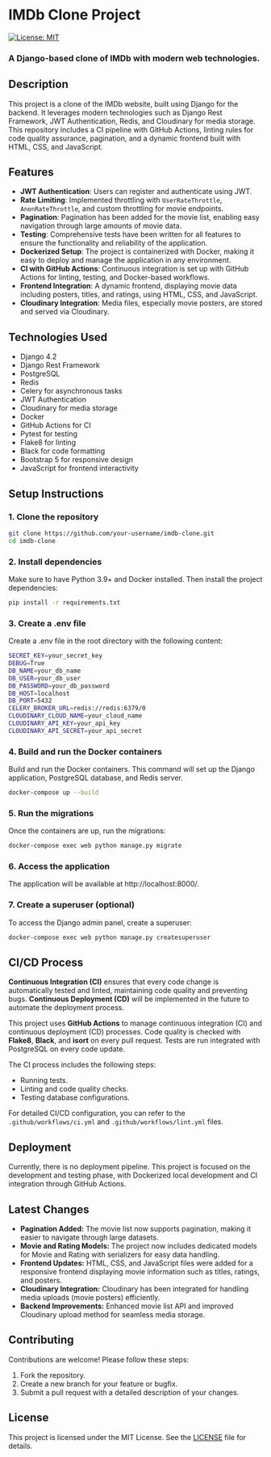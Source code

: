 # IMDb Clone Project

[![License: MIT](https://img.shields.io/badge/License-MIT-yellow.svg)](https://opensource.org/licenses/MIT)

### A Django-based clone of IMDb with modern web technologies.

## Description
This project is a clone of the IMDb website, built using Django for the backend. It leverages modern technologies such as Django Rest Framework, JWT Authentication, Redis, and Cloudinary for media storage. This repository includes a CI pipeline with GitHub Actions, linting rules for code quality assurance, pagination, and a dynamic frontend built with HTML, CSS, and JavaScript.

## Features

- **JWT Authentication**: Users can register and authenticate using JWT.
- **Rate Limiting**: Implemented throttling with `UserRateThrottle`, `AnonRateThrottle`, and custom throttling for movie endpoints.
- **Pagination**: Pagination has been added for the movie list, enabling easy navigation through large amounts of movie data.
- **Testing**: Comprehensive tests have been written for all features to ensure the functionality and reliability of the application.
- **Dockerized Setup**: The project is containerized with Docker, making it easy to deploy and manage the application in any environment.
- **CI with GitHub Actions**: Continuous integration is set up with GitHub Actions for linting, testing, and Docker-based workflows.
- **Frontend Integration**: A dynamic frontend, displaying movie data including posters, titles, and ratings, using HTML, CSS, and JavaScript.
- **Cloudinary Integration**: Media files, especially movie posters, are stored and served via Cloudinary.

## Technologies Used

- Django 4.2
- Django Rest Framework
- PostgreSQL
- Redis
- Celery for asynchronous tasks
- JWT Authentication
- Cloudinary for media storage
- Docker
- GitHub Actions for CI
- Pytest for testing
- Flake8 for linting
- Black for code formatting
- Bootstrap 5 for responsive design
- JavaScript for frontend interactivity

## Setup Instructions

### 1. Clone the repository
```bash
git clone https://github.com/your-username/imdb-clone.git
cd imdb-clone
```
### 2. Install dependencies
Make sure to have Python 3.9+ and Docker installed. Then install the project dependencies:
```bash
pip install -r requirements.txt
```
### 3. Create a .env file
Create a .env file in the root directory with the following content:
```bash
SECRET_KEY=your_secret_key
DEBUG=True
DB_NAME=your_db_name
DB_USER=your_db_user
DB_PASSWORD=your_db_password
DB_HOST=localhost
DB_PORT=5432
CELERY_BROKER_URL=redis://redis:6379/0
CLOUDINARY_CLOUD_NAME=your_cloud_name
CLOUDINARY_API_KEY=your_api_key
CLOUDINARY_API_SECRET=your_api_secret
```
### 4. Build and run the Docker containers
Build and run the Docker containers. This command will set up the Django application, PostgreSQL database, and Redis server.
```bash
docker-compose up --build
```
### 5. Run the migrations
Once the containers are up, run the migrations:
```bash
docker-compose exec web python manage.py migrate
```
### 6. Access the application
The application will be available at http://localhost:8000/.

### 7. Create a superuser (optional)
To access the Django admin panel, create a superuser:
```bash
docker-compose exec web python manage.py createsuperuser
```
## CI/CD Process

**Continuous Integration (CI)** ensures that every code change is automatically tested and linted, maintaining code quality and preventing bugs. **Continuous Deployment (CD)** will be implemented in the future to automate the deployment process.

This project uses **GitHub Actions** to manage continuous integration (CI) and continuous deployment (CD) processes. Code quality is checked with **Flake8**, **Black**, and **isort** on every pull request. Tests are run integrated with PostgreSQL on every code update.

The CI process includes the following steps:
- Running tests.
- Linting and code quality checks.
- Testing database configurations.

For detailed CI/CD configuration, you can refer to the `.github/workflows/ci.yml` and `.github/workflows/lint.yml` files.


## Deployment

Currently, there is no deployment pipeline. This project is focused on the development and testing phase, with Dockerized local development and CI integration through GitHub Actions.

## Latest Changes
- **Pagination Added:** The movie list now supports pagination, making it easier to navigate through large datasets.
- **Movie and Rating Models:** The project now includes dedicated models for Movie and Rating with serializers for easy data handling.
- **Frontend Updates:** HTML, CSS, and JavaScript files were added for a responsive frontend displaying movie information such as titles, ratings, and posters.
- **Cloudinary Integration:** Cloudinary has been integrated for handling media uploads (movie posters) efficiently.
- **Backend Improvements:** Enhanced movie list API and improved Cloudinary upload method for seamless media storage.


## Contributing
Contributions are welcome! Please follow these steps:
1. Fork the repository.
2. Create a new branch for your feature or bugfix.
3. Submit a pull request with a detailed description of your changes.

## License
This project is licensed under the MIT License. See the [LICENSE](LICENSE) file for details.
